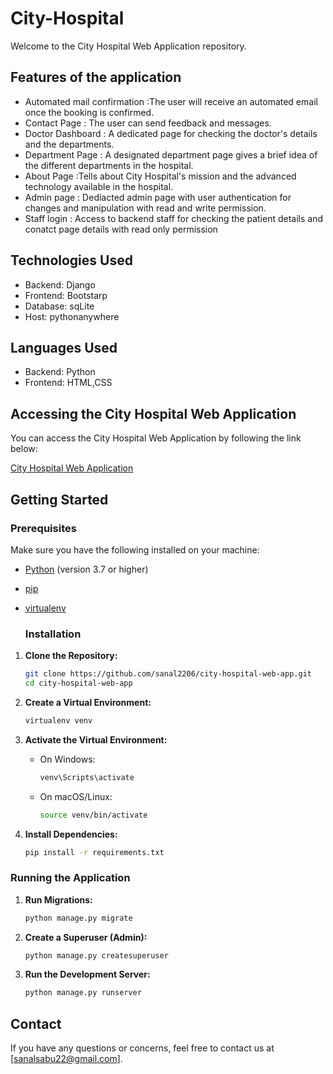 # City-Hospital 
 Welcome to the City Hospital Web Application repository.

## Features of the application
 - Automated mail confirmation :The user will receive an automated email once the booking is confirmed.
 - Contact Page : The user can send feedback and messages.
 - Doctor Dashboard : A dedicated page for checking the doctor's details and the departments.
 - Department Page : A designated department page gives a brief idea of the different departments in the hospital.
 - About Page :Tells about City Hospital's mission and the advanced technology available in the hospital.
 - Admin page : Dediacted admin page with user authentication for changes and manipulation with read and write permission.
 - Staff login : Access to backend staff for checking the patient details and conatct page details with read only permission


 ## Technologies Used
 - Backend: Django
 - Frontend: Bootstarp
 - Database: sqLite
 - Host: pythonanywhere

  ## Languages Used
  - Backend: Python
  - Frontend: HTML,CSS


## Accessing the City Hospital Web Application

You can access the City Hospital Web Application by following the link below:

[City Hospital Web Application](https://sanalsabu.pythonanywhere.com/)


## Getting Started

### Prerequisites

Make sure you have the following installed on your machine:

- [Python](https://www.python.org/) (version 3.7 or higher)
- [pip](https://pip.pypa.io/en/stable/installation/)
- [virtualenv](https://pypi.org/project/virtualenv/)

  ### Installation

1. **Clone the Repository:**
   ```bash
   git clone https://github.com/sanal2206/city-hospital-web-app.git
   cd city-hospital-web-app

2. **Create a Virtual Environment:**

    ```bash
    virtualenv venv
    ```

3. **Activate the Virtual Environment:**
   - On Windows:

        ```bash
        venv\Scripts\activate
        ```

   - On macOS/Linux:

        ```bash
        source venv/bin/activate
        ```

4. **Install Dependencies:**

    ```bash
    pip install -r requirements.txt
    ```

### Running the Application

1. **Run Migrations:**

    ```bash
    python manage.py migrate
    ```

2. **Create a Superuser (Admin):**

    ```bash
    python manage.py createsuperuser
    ```

3. **Run the Development Server:**

    ```bash
    python manage.py runserver
    ```


## Contact

If you have any questions or concerns, feel free to contact us at [sanalsabu22@gmail.com].

   


  
  






